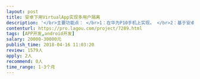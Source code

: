 ```yaml
---                
layout: post       
title: 安卓下用VirtualApp实现多用户隔离           
description: '</br>主要功能点： </br>1：在华为P10手机上实现。 </br>2：基于安卓多用户技术做。 </br>3：能做到支持添加多个用户（注：目前我方已知Google官方支持的最大用户数为4个（包括机主））。 </br>4：新添加的用户系统中有独立的VPN配置（可基于独立的App实现）。 </br>5：除机主用户外，新添加的用户系统只能通过VPN交换网络数据，VPN可手动或自动连接。 </br>6：退出一个新添加的用户系统时需要断开当前VPN连接。 </br>7：每个用户系统中应用系统获取到的手机标识信息均不相同且提供手动配置选项。（手机标识信息至少应该包括设备名称、手机型号、Android版本、IMEI、MEID、SN号、MAC地址等）。 </br>要求 </br>在开源如，VirtualApp，等的基础上，二次开发。</br>'     
contenturl: https://pro.lagou.com/project/7289.html      
tags: [APP开发,android开发]            
salary: 20000-30000元          
publish_time: 2018-04-16 11:03:20         
review: 1579人                   
apply: 2人                   
recommend: 0人                   
time_range: 1-3个月              
---                 
```

